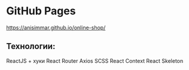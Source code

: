 # GitHub Pages

https://anisimmar.github.io/online-shop/

## Технологии:
ReactJS + хуки
React Router
Axios
SCSS
React Context
React Skeleton
